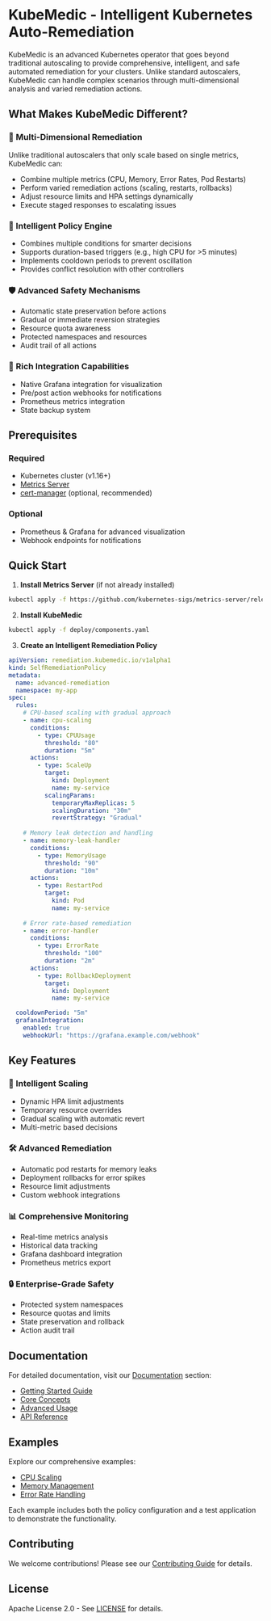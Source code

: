 # KubeMedic - Intelligent Kubernetes Auto-Remediation

KubeMedic is an advanced Kubernetes operator that goes beyond traditional autoscaling to provide comprehensive, intelligent, and safe automated remediation for your clusters. Unlike standard autoscalers, KubeMedic can handle complex scenarios through multi-dimensional analysis and varied remediation actions.

## What Makes KubeMedic Different?

### 🎯 Multi-Dimensional Remediation
Unlike traditional autoscalers that only scale based on single metrics, KubeMedic can:
- Combine multiple metrics (CPU, Memory, Error Rates, Pod Restarts)
- Perform varied remediation actions (scaling, restarts, rollbacks)
- Adjust resource limits and HPA settings dynamically
- Execute staged responses to escalating issues

### 🧠 Intelligent Policy Engine
- Combines multiple conditions for smarter decisions
- Supports duration-based triggers (e.g., high CPU for >5 minutes)
- Implements cooldown periods to prevent oscillation
- Provides conflict resolution with other controllers

### 🛡️ Advanced Safety Mechanisms
- Automatic state preservation before actions
- Gradual or immediate reversion strategies
- Resource quota awareness
- Protected namespaces and resources
- Audit trail of all actions

### 🔌 Rich Integration Capabilities
- Native Grafana integration for visualization
- Pre/post action webhooks for notifications
- Prometheus metrics integration
- State backup system

## Prerequisites

### Required
- Kubernetes cluster (v1.16+)
- [Metrics Server](https://github.com/kubernetes-sigs/metrics-server)
- [cert-manager](https://cert-manager.io/docs/installation/) (optional, recommended)

### Optional
- Prometheus & Grafana for advanced visualization
- Webhook endpoints for notifications

## Quick Start

1. **Install Metrics Server** (if not already installed)
```bash
kubectl apply -f https://github.com/kubernetes-sigs/metrics-server/releases/latest/download/components.yaml
```

2. **Install KubeMedic**
```bash
kubectl apply -f deploy/components.yaml
```

3. **Create an Intelligent Remediation Policy**
```yaml
apiVersion: remediation.kubemedic.io/v1alpha1
kind: SelfRemediationPolicy
metadata:
  name: advanced-remediation
  namespace: my-app
spec:
  rules:
    # CPU-based scaling with gradual approach
    - name: cpu-scaling
      conditions:
        - type: CPUUsage
          threshold: "80"
          duration: "5m"
      actions:
        - type: ScaleUp
          target:
            kind: Deployment
            name: my-service
          scalingParams:
            temporaryMaxReplicas: 5
            scalingDuration: "30m"
            revertStrategy: "Gradual"
    
    # Memory leak detection and handling
    - name: memory-leak-handler
      conditions:
        - type: MemoryUsage
          threshold: "90"
          duration: "10m"
      actions:
        - type: RestartPod
          target:
            kind: Pod
            name: my-service
    
    # Error rate-based remediation
    - name: error-handler
      conditions:
        - type: ErrorRate
          threshold: "100"
          duration: "2m"
      actions:
        - type: RollbackDeployment
          target:
            kind: Deployment
            name: my-service

  cooldownPeriod: "5m"
  grafanaIntegration:
    enabled: true
    webhookUrl: "https://grafana.example.com/webhook"
```

## Key Features

### 🔄 Intelligent Scaling
- Dynamic HPA limit adjustments
- Temporary resource overrides
- Gradual scaling with automatic revert
- Multi-metric based decisions

### 🛠️ Advanced Remediation
- Automatic pod restarts for memory leaks
- Deployment rollbacks for error spikes
- Resource limit adjustments
- Custom webhook integrations

### 📊 Comprehensive Monitoring
- Real-time metrics analysis
- Historical data tracking
- Grafana dashboard integration
- Prometheus metrics export

### 🔒 Enterprise-Grade Safety
- Protected system namespaces
- Resource quotas and limits
- State preservation and rollback
- Action audit trail

## Documentation

For detailed documentation, visit our [Documentation](docs/README.md) section:
- [Getting Started Guide](docs/getting-started/README.md)
- [Core Concepts](docs/concepts/README.md)
- [Advanced Usage](docs/advanced-usage/README.md)
- [API Reference](docs/reference/api.md)

## Examples

Explore our comprehensive examples:
- [CPU Scaling](examples/cpu-scaling-with-test.yaml)
- [Memory Management](examples/memory-scaling-with-test.yaml)
- [Error Rate Handling](examples/pod-restart-with-test.yaml)

Each example includes both the policy configuration and a test application to demonstrate the functionality.

## Contributing

We welcome contributions! Please see our [Contributing Guide](CONTRIBUTING.md) for details.

## License

Apache License 2.0 - See [LICENSE](LICENSE) for details.